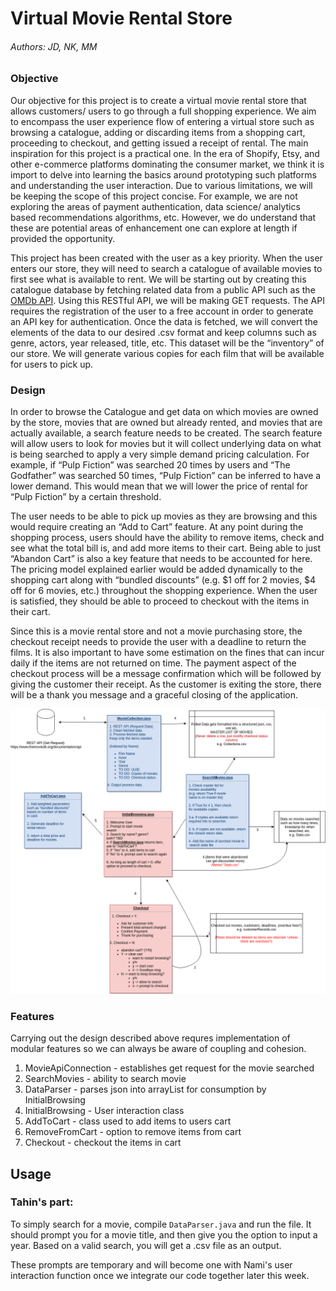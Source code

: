 # Virtual Movie Rental Store

###### Authors: JD, NK, MM

### Objective

Our objective for this project is to create a virtual movie rental store that allows customers/ users to go through a full shopping experience. We aim to encompass the user experience flow of entering a virtual store such as browsing a catalogue, adding or discarding items from a shopping cart, proceeding to checkout, and getting issued a receipt of rental. The main inspiration for this project is a practical one. In the era of Shopify, Etsy, and other e-commerce platforms dominating the consumer market, we think it is import to delve into learning the basics around prototyping such platforms and understanding the user interaction. Due to various limitations, we will be keeping the scope of this project concise.  For example, we are not exploring the areas of payment authentication, data science/ analytics based recommendations algorithms, etc. However, we do understand that these are potential areas of enhancement one can explore at length if provided the opportunity. 

This project has been created with the user as a key priority. When the user enters our store, they will need to search a catalogue of available movies to first see what is available to rent. We will be starting out by creating this catalogue database by fetching related data from a public API such as the [OMDb API](https://www.omdbapi.com/). Using this RESTful API, we will be making GET requests. The API requires the registration of the user to a free account in order to generate an API key for authentication. Once the data is fetched, we will convert the elements of the data to our desired .csv format and keep columns such as genre, actors, year released, title, etc. This dataset will be the “inventory” of our store. We will generate various copies for each film that will be available for users to pick up.

### Design

In order to browse the Catalogue and get data on which movies are owned by the store, movies that are owned but already rented, and movies that are actually available, a search feature needs to be created. The search feature will allow users to look for movies but it will collect underlying data on what is being searched to apply a very simple demand pricing calculation. For example, if “Pulp Fiction” was searched 20 times by users and “The Godfather” was searched 50 times, “Pulp Fiction” can be inferred to have a lower demand. This would mean that we will lower the price of rental for “Pulp Fiction” by a certain threshold. 

The user needs to be able to pick up movies as they are browsing and this would require creating an “Add to Cart” feature. At any point during the shopping process, users should have the ability to remove items, check and see what the total bill is, and add more items to their cart. Being able to just “Abandon Cart” is also a key feature that needs to be accounted for here. The pricing model explained earlier would be added dynamically to the shopping cart along with “bundled discounts” (e.g. $1 off for 2 movies, $4 off for 6 movies, etc.) throughout the shopping experience. When the user is satisfied, they should be able to proceed to checkout with the items in their cart. 

Since this is a movie rental store and not a movie purchasing store, the checkout receipt needs to provide the user with a deadline to return the films. It is also important to have some estimation on the fines that can incur daily if the items are not returned on time. The payment aspect of the checkout process will be a message confirmation which will be followed by giving the customer their receipt. As the customer is exiting the store, there will be a thank you message and a graceful closing of the application. 

![Initial Design Flow](InitialDesignFlow.png)

### Features

Carrying out the design described above requres implementation of modular features so we can always be aware of coupling and cohesion. 

1. MovieApiConnection - establishes get request for the movie searched
2. SearchMovies - ability to search movie
3. DataParser - parses json into arrayList for consumption by InitialBrowsing
4. InitialBrowsing - User interaction class
5. AddToCart - class used to add items to users cart
6. RemoveFromCart - option to remove items from cart
7. Checkout - checkout the items in cart

## Usage

### Tahin's part:

To simply search for a movie, compile ```DataParser.java``` and run the file. It should prompt you for a movie title, and then give you the option to input a year. Based on a valid search, you will get a .csv file as an output. 

These prompts are temporary and will become one with Nami's user interaction function once we integrate our code together later this week. 


